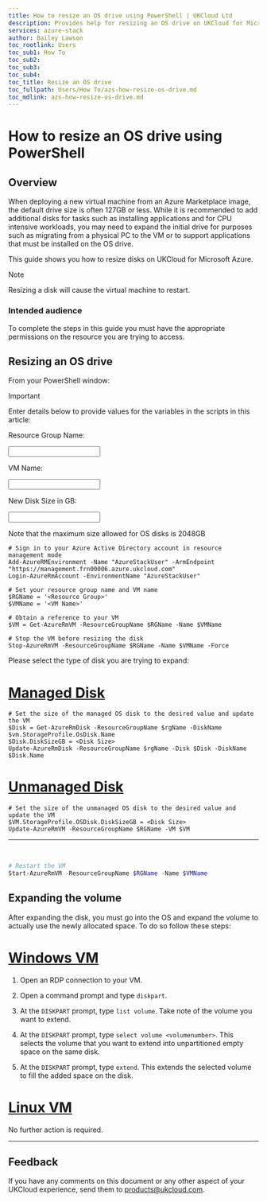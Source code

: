 ```yaml
---
title: How to resize an OS drive using PowerShell | UKCloud Ltd
description: Provides help for resizing an OS drive on UKCloud for Microsoft Azure
services: azure-stack
author: Bailey Lawson
toc_rootlink: Users
toc_sub1: How To
toc_sub2:
toc_sub3:
toc_sub4:
toc_title: Resize an OS drive
toc_fullpath: Users/How To/azs-how-resize-os-drive.md
toc_mdlink: azs-how-resize-os-drive.md
---
```


# How to resize an OS drive using PowerShell

## Overview

When deploying a new virtual machine from an Azure Marketplace image, the default drive size is often 127GB or less. While it is recommended to add additional disks for tasks such as installing applications and for CPU intensive workloads, you may need to expand the initial drive for purposes such as migrating from a physical PC to the VM or to support applications that must be installed on the OS drive.

This guide shows you how to resize disks on UKCloud for Microsoft Azure.

> [!NOTE]
> Resizing a disk will cause the virtual machine to restart.

### Intended audience

To complete the steps in this guide you must have the appropriate permissions on the resource you are trying to access.

## Resizing an OS drive

From your PowerShell window:

> [!IMPORTANT]
> Enter details below to provide values for the variables in the scripts in this article:
>
> Resource Group Name: <form oninput="result.value=name.value" id="ResourceGroup" style="display: inline;" >
> <input  type="text" id="name" name="name" style="display: inline;"/></form>
>
> VM Name: <form oninput="result.value=name.value" id="VMName" style="display: inline;">
> <input  type="text" id="name" name="name" style="display: inline;"/></form>
>
> New Disk Size in GB: <form oninput="result.value=name.value;result2.value=name.value" id="DiskSize" style="display: inline;">
> <input  type="text" id="name" name="name" style="display: inline;"/></form>
>
> Note that the maximum size allowed for OS disks is 2048GB

<pre><code class="language-PowerShell"># Sign in to your Azure Active Directory account in resource management mode
Add-AzureRMEnvironment -Name "AzureStackUser" -ArmEndpoint "https://management.frn00006.azure.ukcloud.com"
Login-AzureRmAccount -EnvironmentName "AzureStackUser"

# Set your resource group name and VM name
$RGName = '<output form="ResourceGroup" name="result" style="display: inline;">&lt;Resource Group&gt;</output>'
$VMName = '<output form="VMName" name="result" style="display: inline;">&lt;VM Name&gt;</output>'

# Obtain a reference to your VM
$VM = Get-AzureRmVM -ResourceGroupName $RGName -Name $VMName

# Stop the VM before resizing the disk
Stop-AzureRmVM -ResourceGroupName $RGName -Name $VMName -Force
</code></pre>

Please select the type of disk you are trying to expand:

# [Managed Disk](#tab/tabid-1)

<pre><code class="language-PowerShell"># Set the size of the managed OS disk to the desired value and update the VM
$Disk = Get-AzureRmDisk -ResourceGroupName $rgName -DiskName $vm.StorageProfile.OsDisk.Name
$Disk.DiskSizeGB = <output form="DiskSize" name="result" style="display: inline;">&lt;Disk Size&gt;</output>
Update-AzureRmDisk -ResourceGroupName $rgName -Disk $Disk -DiskName $Disk.Name
</code></pre>

# [Unmanaged Disk](#tab/tabid-2)

<pre><code class="language-PowerShell"># Set the size of the unmanaged OS disk to the desired value and update the VM
$VM.StorageProfile.OSDisk.DiskSizeGB = <output form="DiskSize" name="result2" style="display: inline;">&lt;Disk Size&gt;</output>
Update-AzureRmVM -ResourceGroupName $RGName -VM $VM
</code></pre>

***

<br/>

```PowerShell
# Restart the VM
Start-AzureRmVM -ResourceGroupName $RGName -Name $VMName
```

## Expanding the volume

After expanding the disk, you must go into the OS and expand the volume to actually use the newly allocated space. To do so follow these steps:

# [Windows VM](#tab/tabid-a)

1. Open an RDP connection to your VM.

2. Open a command prompt and type `diskpart`.

3. At the `DISKPART` prompt, type `list volume`. Take note of the volume you want to extend.

4. At the `DISKPART` prompt, type `select volume <volumenumber>`. This selects the volume that you want to extend into unpartitioned empty space on the same disk.

5. At the `DISKPART` prompt, type `extend`. This extends the selected volume to fill the added space on the disk.

# [Linux VM](#tab/tabid-b)

No further action is required.

***

## Feedback

If you have any comments on this document or any other aspect of your UKCloud experience, send them to <products@ukcloud.com>.
